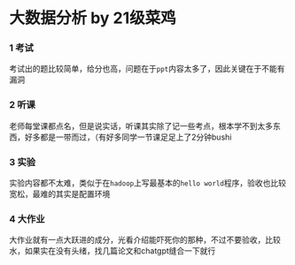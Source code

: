 # 大数据分析  by 21级菜鸡

### 1 考试

考试出的题比较简单，给分也高，问题在于`ppt`内容太多了，因此关键在于不能有漏洞

### 2 听课

老师每堂课都点名，但是说实话，听课其实除了记一些考点，根本学不到太多东西，好多都是一带而过，（有好多同学一节课足足上了2分钟bushi

### 3 实验

实验内容都不太难，类似于在`hadoop`上写最基本的`hello world`程序，验收也比较宽松，最难的其实是配置环境

### 4 大作业

大作业就有一点大跃进的成分，光看介绍能吓死你的那种，不过不要验收，比较水，如果实在没有头绪，找几篇论文和chatgpt缝合一下就行